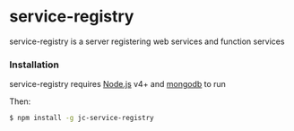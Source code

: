 # service-registry

service-registry is a server registering web services and function services

### Installation

service-registry requires [Node.js](https://nodejs.org/) v4+ and [mongodb](https://www.mongodb.com/download-center) to run

Then:

```sh
$ npm install -g jc-service-registry
```